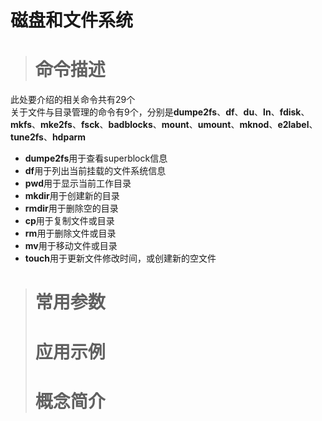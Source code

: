 # 磁盘和文件系统 #
> # 命令描述 #

此处要介绍的相关命令共有29个  
关于文件与目录管理的命令有9个，分别是**dumpe2fs**、**df**、**du**、**ln**、**fdisk**、**mkfs**、**mke2fs**、**fsck**、**badblocks**、**mount**、**umount**、**mknod**、**e2label**、**tune2fs**、**hdparm**  
* **dumpe2fs**用于查看superblock信息
* **df**用于列出当前挂载的文件系统信息
* **pwd**用于显示当前工作目录
* **mkdir**用于创建新的目录
* **rmdir**用于删除空的目录
* **cp**用于复制文件或目录
* **rm**用于删除文件或目录
* **mv**用于移动文件或目录
* **touch**用于更新文件修改时间，或创建新的空文件

> # 常用参数 #
> # 应用示例 #
> # 概念简介 #
